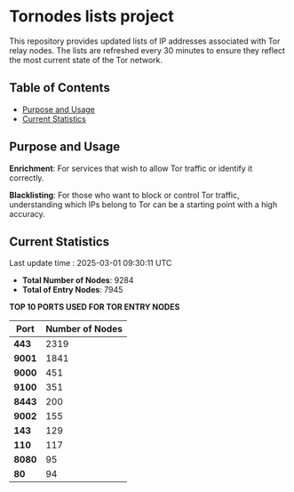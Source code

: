 # Tornodes lists project

This repository provides updated lists of IP addresses associated with Tor relay nodes. The lists are refreshed every 30 minutes to ensure they reflect the most current state of the Tor network.

## Table of Contents

- [Purpose and Usage](#purpose-and-usage)
- [Current Statistics](#current-statistics)


## Purpose and Usage

**Enrichment**: For services that wish to allow Tor traffic or identify it correctly.

**Blacklisting**: For those who want to block or control Tor traffic, understanding which IPs belong to Tor can be a starting point with a high accuracy.

## Current Statistics

Last update time : 2025-03-01 09:30:11 UTC

- **Total Number of Nodes**: 9284
- **Total of Entry Nodes**: 7945

**TOP 10 PORTS USED FOR TOR ENTRY NODES**

| **Port** | **Number of Nodes** |
|------|-----------------|
| **443**   | 2319  |
| **9001**   | 1841  |
| **9000**   | 451  |
| **9100**   | 351  |
| **8443**   | 200  |
| **9002**   | 155  |
| **143**   | 129  |
| **110**   | 117  |
| **8080**   | 95  |
| **80**   | 94  |

